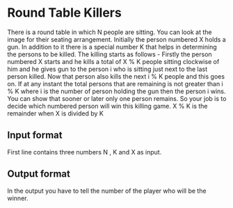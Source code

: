 # Round Table Killers

There is a round table in which N people are sitting. You can look at the image for their seating arrangement. Initially the person numbered X holds a gun. In addition to it there is a special number K that helps in determining the persons to be killed. The killing starts as follows - Firstly the person numbered X starts and he kills a total of X % K people sitting clockwise of him and he gives gun to the person i who is sitting just next to the last person killed. Now that person also kills the next i % K people and this goes on. If at any instant the total persons that are remaining is not greater than i % K where i is the number of person holding the gun then the person i wins. You can show that sooner or later only one person remains. So your job is to decide which numbered person will win this killing game. X % K is the remainder when X is divided by K

## Input format

First line contains three numbers N , K and X as input.

## Output format

In the output you have to tell the number of the player who will be the winner.

